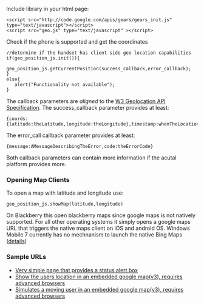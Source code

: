 Include library in your html page:
```
<script src="http://code.google.com/apis/gears/gears_init.js" type="text/javascript"></script>
<script src="geo.js" type="text/javascript" ></script>
```

Check if the phone is supported and get the coordinates
```
//determine if the handset has client side geo location capabilities
if(geo_position_js.init()){
   geo_position_js.getCurrentPosition(success_callback,error_callback);
}
else{
   alert("Functionality not available");
}
```

The callback parameters are _aligned_ to the [W3 Geolocation API Specification](http://dev.w3.org/geo/api/spec-source.html). The success\_callback parameter provides at least:
```
{coords:{latitude:theLatitude,longitude:theLongitude},timestamp:whenTheLocationWasRetrieved}
```
The error\_call callback parameter provides at least:
```
{message:AMessageDescribingTheError,code:theErrorCode}
```

Both callback parameters can contain more information if the acutal platform provides more.

### Opening Map Clients ###

To open a map with latitude and longitude use:
```
geo_position_js.showMap(latitude,longitude)
```
On Blackberry this open blackberry maps since google maps is not natively supported. For all other operating systems it simply opens a google maps URL that triggers the native maps client on iOS and android OS. Windows Mobile 7 currently has no mechnanism to launch the native Bing Maps ([details](http://stackoverflow.com/questions/4598189/url-conventions-for-maps-on-windows-phone-7))

### Sample URLs ###

  * [Very simple page that provides a status alert box ](http://www.merkwelt.com/people/stan/geo_js/sample.html)
  * [Show the users location in an embedded google map(v3), requires advanced browsers ](http://www.merkwelt.com/people/stan/geo_js/sample_with_map.html)
  * [Simulates a moving user in an embedded google map(v3), requires advanced browsers ](http://www.merkwelt.com/people/stan/geo_js/sample_with_map_and_simulated_user.html)